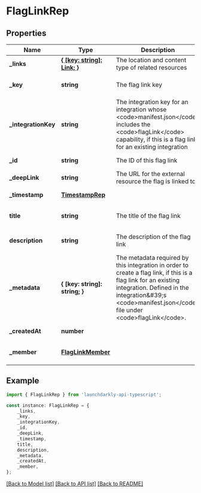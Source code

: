 # FlagLinkRep


## Properties

Name | Type | Description | Notes
------------ | ------------- | ------------- | -------------
**_links** | [**{ [key: string]: Link; }**](Link.md) | The location and content type of related resources | [default to undefined]
**_key** | **string** | The flag link key | [optional] [default to undefined]
**_integrationKey** | **string** | The integration key for an integration whose &lt;code&gt;manifest.json&lt;/code&gt; includes the &lt;code&gt;flagLink&lt;/code&gt; capability, if this is a flag link for an existing integration | [optional] [default to undefined]
**_id** | **string** | The ID of this flag link | [default to undefined]
**_deepLink** | **string** | The URL for the external resource the flag is linked to | [default to undefined]
**_timestamp** | [**TimestampRep**](TimestampRep.md) |  | [default to undefined]
**title** | **string** | The title of the flag link | [optional] [default to undefined]
**description** | **string** | The description of the flag link | [optional] [default to undefined]
**_metadata** | **{ [key: string]: string; }** | The metadata required by this integration in order to create a flag link, if this is a flag link for an existing integration. Defined in the integration\&#39;s &lt;code&gt;manifest.json&lt;/code&gt; file under &lt;code&gt;flagLink&lt;/code&gt;. | [optional] [default to undefined]
**_createdAt** | **number** |  | [default to undefined]
**_member** | [**FlagLinkMember**](FlagLinkMember.md) |  | [optional] [default to undefined]

## Example

```typescript
import { FlagLinkRep } from 'launchdarkly-api-typescript';

const instance: FlagLinkRep = {
    _links,
    _key,
    _integrationKey,
    _id,
    _deepLink,
    _timestamp,
    title,
    description,
    _metadata,
    _createdAt,
    _member,
};
```

[[Back to Model list]](../README.md#documentation-for-models) [[Back to API list]](../README.md#documentation-for-api-endpoints) [[Back to README]](../README.md)
